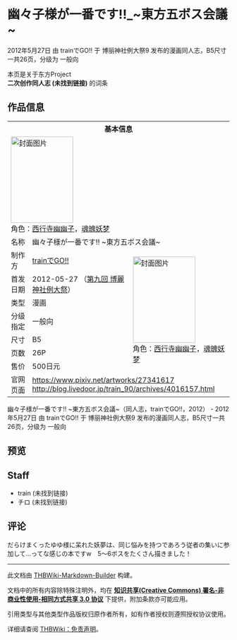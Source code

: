 # 幽々子様が一番です!!_~東方五ボス会議~

<!-- source html: G:\repos\THBWiki-Markdown-Builder\THBWikiMarkdown\Temp\main\1\1a\ns0%3A%E5%B9%BD%E3%80%85%E5%AD%90%E6%A7%98%E3%81%8C%E4%B8%80%E7%95%AA%E3%81%A7%E3%81%99%21%21_%7E%E6%9D%B1%E6%96%B9%E4%BA%94%E3%83%9C%E3%82%B9%E4%BC%9A%E8%AD%B0%7E.html -->

2012年5月27日 由 trainでGO!! 于 博丽神社例大祭9 发布的漫画同人志，B5尺寸一共26页，分级为 一般向

本页是关于东方Project  
 **二次创作同人志 (未找到链接)** 的词条

## 作品信息

<table><tbody><tr><th colspan="3">基本信息</th></tr><tr><td class="cover-artwork-mobile" colspan="2"><a href="./文件-幽々子様が一番です!!_~東方五ボス会議~封面.jpg.md" class="image" title="封面图片"><img alt="封面图片" src="https://upload.thwiki.cc/thumb/5/56/%E5%B9%BD%E3%80%85%E5%AD%90%E6%A7%98%E3%81%8C%E4%B8%80%E7%95%AA%E3%81%A7%E3%81%99%21%21_~%E6%9D%B1%E6%96%B9%E4%BA%94%E3%83%9C%E3%82%B9%E4%BC%9A%E8%AD%B0~%E5%B0%81%E9%9D%A2.jpg/141px-%E5%B9%BD%E3%80%85%E5%AD%90%E6%A7%98%E3%81%8C%E4%B8%80%E7%95%AA%E3%81%A7%E3%81%99%21%21_~%E6%9D%B1%E6%96%B9%E4%BA%94%E3%83%9C%E3%82%B9%E4%BC%9A%E8%AD%B0~%E5%B0%81%E9%9D%A2.jpg" decoding="async" loading="lazy" width="141" height="196" srcset="https://upload.thwiki.cc/thumb/5/56/%E5%B9%BD%E3%80%85%E5%AD%90%E6%A7%98%E3%81%8C%E4%B8%80%E7%95%AA%E3%81%A7%E3%81%99%21%21_~%E6%9D%B1%E6%96%B9%E4%BA%94%E3%83%9C%E3%82%B9%E4%BC%9A%E8%AD%B0~%E5%B0%81%E9%9D%A2.jpg/212px-%E5%B9%BD%E3%80%85%E5%AD%90%E6%A7%98%E3%81%8C%E4%B8%80%E7%95%AA%E3%81%A7%E3%81%99%21%21_~%E6%9D%B1%E6%96%B9%E4%BA%94%E3%83%9C%E3%82%B9%E4%BC%9A%E8%AD%B0~%E5%B0%81%E9%9D%A2.jpg 1.5x, https://upload.thwiki.cc/thumb/5/56/%E5%B9%BD%E3%80%85%E5%AD%90%E6%A7%98%E3%81%8C%E4%B8%80%E7%95%AA%E3%81%A7%E3%81%99%21%21_~%E6%9D%B1%E6%96%B9%E4%BA%94%E3%83%9C%E3%82%B9%E4%BC%9A%E8%AD%B0~%E5%B0%81%E9%9D%A2.jpg/282px-%E5%B9%BD%E3%80%85%E5%AD%90%E6%A7%98%E3%81%8C%E4%B8%80%E7%95%AA%E3%81%A7%E3%81%99%21%21_~%E6%9D%B1%E6%96%B9%E4%BA%94%E3%83%9C%E3%82%B9%E4%BC%9A%E8%AD%B0~%E5%B0%81%E9%9D%A2.jpg 2x" data-file-width="432" data-file-height="600"></a><div class="cover-char">角色：<a href="./西行寺幽幽子.md" title="西行寺幽幽子">西行寺幽幽子</a>，<a href="./魂魄妖梦.md" title="魂魄妖梦">魂魄妖梦</a></div></td>
</tr><tr><td class="label">名称</td><td colspan="2"> 幽々子様が一番です!! ~東方五ボス会議~ </td></tr><tr><td class="label">制作方</td><td><a href="./trainでGO!!.md" title="trainでGO!!">trainでGO!!</a></td><td class="cover-artwork" rowspan="7" style="min-width:196px;"><a href="./文件-幽々子様が一番です!!_~東方五ボス会議~封面.jpg.md" class="image" title="封面图片"><img alt="封面图片" src="https://upload.thwiki.cc/thumb/5/56/%E5%B9%BD%E3%80%85%E5%AD%90%E6%A7%98%E3%81%8C%E4%B8%80%E7%95%AA%E3%81%A7%E3%81%99%21%21_~%E6%9D%B1%E6%96%B9%E4%BA%94%E3%83%9C%E3%82%B9%E4%BC%9A%E8%AD%B0~%E5%B0%81%E9%9D%A2.jpg/141px-%E5%B9%BD%E3%80%85%E5%AD%90%E6%A7%98%E3%81%8C%E4%B8%80%E7%95%AA%E3%81%A7%E3%81%99%21%21_~%E6%9D%B1%E6%96%B9%E4%BA%94%E3%83%9C%E3%82%B9%E4%BC%9A%E8%AD%B0~%E5%B0%81%E9%9D%A2.jpg" decoding="async" loading="lazy" width="141" height="196" srcset="https://upload.thwiki.cc/thumb/5/56/%E5%B9%BD%E3%80%85%E5%AD%90%E6%A7%98%E3%81%8C%E4%B8%80%E7%95%AA%E3%81%A7%E3%81%99%21%21_~%E6%9D%B1%E6%96%B9%E4%BA%94%E3%83%9C%E3%82%B9%E4%BC%9A%E8%AD%B0~%E5%B0%81%E9%9D%A2.jpg/212px-%E5%B9%BD%E3%80%85%E5%AD%90%E6%A7%98%E3%81%8C%E4%B8%80%E7%95%AA%E3%81%A7%E3%81%99%21%21_~%E6%9D%B1%E6%96%B9%E4%BA%94%E3%83%9C%E3%82%B9%E4%BC%9A%E8%AD%B0~%E5%B0%81%E9%9D%A2.jpg 1.5x, https://upload.thwiki.cc/thumb/5/56/%E5%B9%BD%E3%80%85%E5%AD%90%E6%A7%98%E3%81%8C%E4%B8%80%E7%95%AA%E3%81%A7%E3%81%99%21%21_~%E6%9D%B1%E6%96%B9%E4%BA%94%E3%83%9C%E3%82%B9%E4%BC%9A%E8%AD%B0~%E5%B0%81%E9%9D%A2.jpg/282px-%E5%B9%BD%E3%80%85%E5%AD%90%E6%A7%98%E3%81%8C%E4%B8%80%E7%95%AA%E3%81%A7%E3%81%99%21%21_~%E6%9D%B1%E6%96%B9%E4%BA%94%E3%83%9C%E3%82%B9%E4%BC%9A%E8%AD%B0~%E5%B0%81%E9%9D%A2.jpg 2x" data-file-width="432" data-file-height="600"></a><div class="cover-char">角色：<a href="./西行寺幽幽子.md" title="西行寺幽幽子">西行寺幽幽子</a>，<a href="./魂魄妖梦.md" title="魂魄妖梦">魂魄妖梦</a></div></td>
</tr><tr><td class="label">首发日期</td><td>2012-05-27&#160;（<a href="/展会作品列表?e=%E5%8D%9A%E4%B8%BD%E7%A5%9E%E7%A4%BE%E4%BE%8B%E5%A4%A7%E7%A5%AD%239">第九回 博麗神社例大祭</a>）</td></tr><tr><td class="label">类型</td><td>漫画</td></tr><tr><td class="label">分级指定</td><td>一般向</td></tr><tr><td class="label">尺寸</td><td>B5</td></tr><tr><td class="label">页数</td><td>26P</td></tr><tr><td class="label">售价</td><td>500日元</td></tr>
<tr><td class="label">官网页面</td><td colspan="2"><a rel="nofollow" class="external free" href="https://www.pixiv.net/artworks/27341617">https://www.pixiv.net/artworks/27341617</a><br><a rel="nofollow" class="external free" href="http://blog.livedoor.jp/train_90/archives/4016157.html">http://blog.livedoor.jp/train_90/archives/4016157.html</a></td></tr></tbody></table>

幽々子様が一番です!! ~東方五ボス会議~（同人志，trainでGO!!，2012） - 2012年5月27日 由 trainでGO!! 于 博丽神社例大祭9 发布的漫画同人志，B5尺寸一共26页，分级为 一般向

## 预览

## Staff
- train (未找到链接)
- チロ (未找到链接)


## 评论
  
だらけまくったゆゆ様に呆れた妖夢は、同じ悩みを持つであろう従者の集いに参加して…ってな感じの本ですw　5～6ボスをたくさん描きました！　
  
  
  

  





---

此文档由 [THBWiki-Markdown-Builder](https://github.com/Delsin-Yu/THBWiki-Markdown-Builder) 构建。

文档中的所有内容除特殊注明外，均在 [**知识共享(Creative Commons) 署名-非商业性使用-相同方式共享 3.0 协议**](https://creativecommons.org/licenses/by-sa/3.0/deed.zh-hans) 下提供，附加条款亦可能应用。

引用类型与其他类型作品版权归原作者所有，如有作者授权则遵照授权协议使用。

详细请查阅 [THBWiki：免责声明](https://thbwiki.cc/THBWiki:%E5%85%8D%E8%B4%A3%E5%A3%B0%E6%98%8E)。

